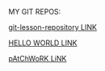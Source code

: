 MY GIT REPOS:

[git-lesson-repository LINK](https://github.com/fdani91/git-lesson-repository)

[HELLO WORLD LINK](https://github.com/fdani91/hello-world)

[pAtChWoRK LiNK](https://github.com/fdani91/patchwork)
